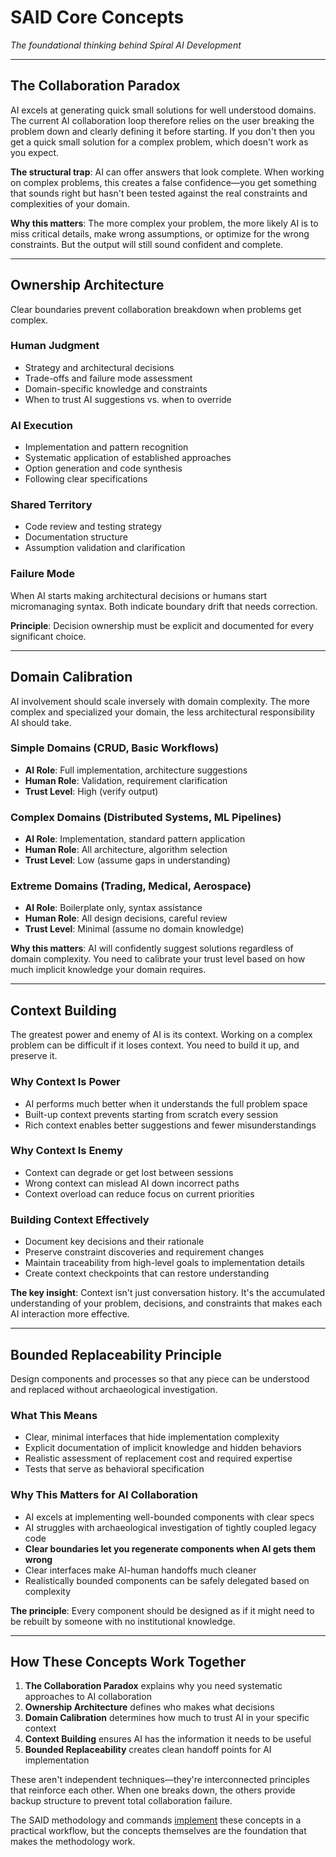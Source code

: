 # SAID Core Concepts

_The foundational thinking behind Spiral AI Development_

---

## The Collaboration Paradox

AI excels at generating quick small solutions for well understood domains. The current AI collaboration loop therefore relies on the user breaking the problem down and clearly defining it before starting. If you don't then you get a quick small solution for a complex problem, which doesn't work as you expect.

**The structural trap**: AI can offer answers that look complete. When working on complex problems, this creates a false confidence—you get something that sounds right but hasn't been tested against the real constraints and complexities of your domain.

**Why this matters**: The more complex your problem, the more likely AI is to miss critical details, make wrong assumptions, or optimize for the wrong constraints. But the output will still sound confident and complete.

---

## Ownership Architecture

Clear boundaries prevent collaboration breakdown when problems get complex.

### Human Judgment
- Strategy and architectural decisions
- Trade-offs and failure mode assessment
- Domain-specific knowledge and constraints
- When to trust AI suggestions vs. when to override

### AI Execution
- Implementation and pattern recognition
- Systematic application of established approaches
- Option generation and code synthesis
- Following clear specifications

### Shared Territory
- Code review and testing strategy
- Documentation structure
- Assumption validation and clarification

### Failure Mode
When AI starts making architectural decisions or humans start micromanaging syntax. Both indicate boundary drift that needs correction.

**Principle**: Decision ownership must be explicit and documented for every significant choice.

---

## Domain Calibration

AI involvement should scale inversely with domain complexity. The more complex and specialized your domain, the less architectural responsibility AI should take.

### Simple Domains (CRUD, Basic Workflows)
- **AI Role**: Full implementation, architecture suggestions
- **Human Role**: Validation, requirement clarification
- **Trust Level**: High (verify output)

### Complex Domains (Distributed Systems, ML Pipelines)
- **AI Role**: Implementation, standard pattern application
- **Human Role**: All architecture, algorithm selection
- **Trust Level**: Low (assume gaps in understanding)

### Extreme Domains (Trading, Medical, Aerospace)
- **AI Role**: Boilerplate only, syntax assistance
- **Human Role**: All design decisions, careful review
- **Trust Level**: Minimal (assume no domain knowledge)

**Why this matters**: AI will confidently suggest solutions regardless of domain complexity. You need to calibrate your trust level based on how much implicit knowledge your domain requires.

---

## Context Building

The greatest power and enemy of AI is its context. Working on a complex problem can be difficult if it loses context. You need to build it up, and preserve it.

### Why Context Is Power
- AI performs much better when it understands the full problem space
- Built-up context prevents starting from scratch every session
- Rich context enables better suggestions and fewer misunderstandings

### Why Context Is Enemy
- Context can degrade or get lost between sessions
- Wrong context can mislead AI down incorrect paths
- Context overload can reduce focus on current priorities

### Building Context Effectively
- Document key decisions and their rationale
- Preserve constraint discoveries and requirement changes
- Maintain traceability from high-level goals to implementation details
- Create context checkpoints that can restore understanding

**The key insight**: Context isn't just conversation history. It's the accumulated understanding of your problem, decisions, and constraints that makes each AI interaction more effective.

---

## Bounded Replaceability Principle

Design components and processes so that any piece can be understood and replaced without archaeological investigation.

### What This Means
- Clear, minimal interfaces that hide implementation complexity
- Explicit documentation of implicit knowledge and hidden behaviors
- Realistic assessment of replacement cost and required expertise
- Tests that serve as behavioral specification

### Why This Matters for AI Collaboration
- AI excels at implementing well-bounded components with clear specs
- AI struggles with archaeological investigation of tightly coupled legacy code
- **Clear boundaries let you regenerate components when AI gets them wrong**
- Clear interfaces make AI-human handoffs much cleaner
- Realistically bounded components can be safely delegated based on complexity

**The principle**: Every component should be designed as if it might need to be rebuilt by someone with no institutional knowledge.

---

## How These Concepts Work Together

1. **The Collaboration Paradox** explains why you need systematic approaches to AI collaboration
2. **Ownership Architecture** defines who makes what decisions
3. **Domain Calibration** determines how much to trust AI in your specific context
4. **Context Building** ensures AI has the information it needs to be useful
5. **Bounded Replaceability** creates clean handoff points for AI implementation

These aren't independent techniques—they're interconnected principles that reinforce each other. When one breaks down, the others provide backup structure to prevent total collaboration failure.

The SAID methodology and commands [implement](/docs/SAID/philosophy/implementation-guide.md) these concepts in a practical workflow, but the concepts themselves are the foundation that makes the methodology work.